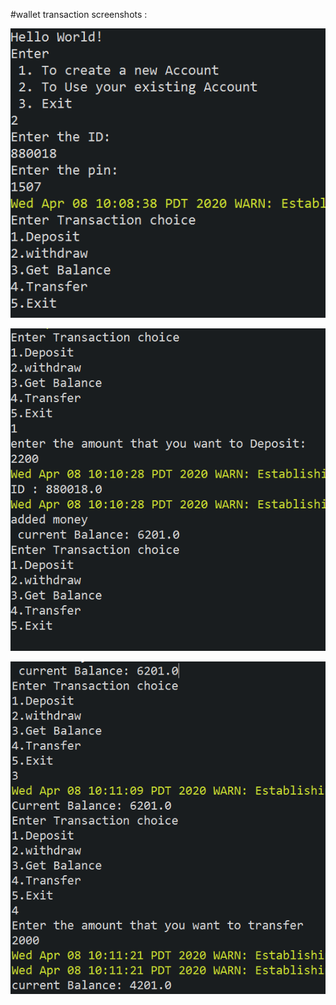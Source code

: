 #wallet transaction
screenshots :

![pic 1](screenshots/1.PNG)

![pic 2](screenshots/2.PNG)

![pic 3](screenshots/3.PNG)
